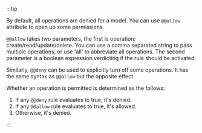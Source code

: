 :::tip

By default, all operations are denied for a model. You can use `@@allow` attribute to open up some permissions.

`@@allow` takes two parameters, the first is operation: create/read/update/delete. You can use a comma separated string to pass multiple operations, or use 'all' to abbreviate all operations. The second parameter is a boolean expression verdicting if the rule should be activated.

Similarly, `@@deny` can be used to explicitly turn off some operations. It has the same syntax as `@@allow` but the opposite effect.

Whether an operation is permitted is determined as the follows:

1. If any `@@deny` rule evaluates to true, it's denied.
1. If any `@@allow` rule evaluates to true, it's allowed.
1. Otherwise, it's denied.

:::
